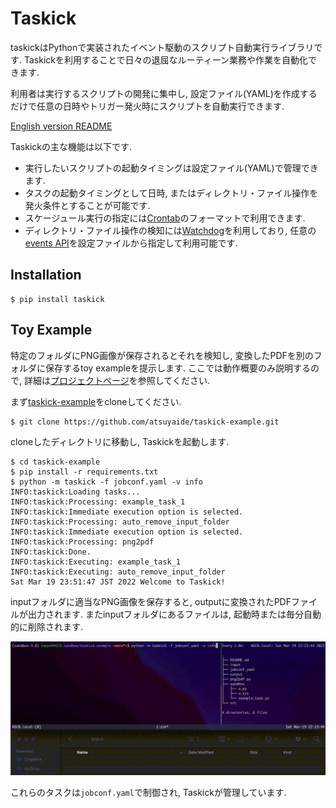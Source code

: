 # Taskick

taskickはPythonで実装されたイベント駆動のスクリプト自動実行ライブラリです.
Taskickを利用することで日々の退屈なルーティーン業務や作業を自動化できます.

利用者は実行するスクリプトの開発に集中し, 設定ファイル(YAML)を作成するだけで任意の日時やトリガー発火時にスクリプトを自動実行できます.

[English version README](./README.md)

Taskickの主な機能は以下です.

- 実行したいスクリプトの起動タイミングは設定ファイル(YAML)で管理できます.
- タスクの起動タイミングとして日時, またはディレクトリ・ファイル操作を発火条件とすることが可能です.
- スケージュール実行の指定には[Crontab](https://www.tutorialspoint.com/unix_commands/crontab.htm)のフォーマットで利用できます.
- ディレクトリ・ファイル操作の検知には[Watchdog](https://github.com/gorakhargosh/watchdog)を利用しており, 任意の[events API](https://python-watchdog.readthedocs.io/en/stable/api.html#module-watchdog.events)を設定ファイルから指定して利用可能です.

## Installation

```shell
$ pip install taskick
```

## Toy Example

特定のフォルダにPNG画像が保存されるとそれを検知し, 変換したPDFを別のフォルダに保存するtoy exampleを提示します.
ここでは動作概要のみ説明するので, 詳細は[プロジェクトページ](https://github.com/atsuyaide/taskick-example)を参照してください.

まず[taskick-example](https://github.com/atsuyaide/taskick-example)をcloneしてください.

```shell
$ git clone https://github.com/atsuyaide/taskick-example.git
```

cloneしたディレクトリに移動し, Taskickを起動します.

```shell
$ cd taskick-example
$ pip install -r requirements.txt
$ python -m taskick -f jobconf.yaml -v info
INFO:taskick:Loading tasks...
INFO:taskick:Processing: example_task_1
INFO:taskick:Immediate execution option is selected.
INFO:taskick:Processing: auto_remove_input_folder
INFO:taskick:Immediate execution option is selected.
INFO:taskick:Processing: png2pdf
INFO:taskick:Done.
INFO:taskick:Executing: example_task_1
INFO:taskick:Executing: auto_remove_input_folder
Sat Mar 19 23:51:47 JST 2022 Welcome to Taskick!
```

inputフォルダに適当なPNG画像を保存すると, outputに変換されたPDFファイルが出力されます.
またinputフォルダにあるファイルは, 起動時または毎分自動的に削除されます.

![convert png to pdf](./convert_png2pdf.gif)

これらのタスクは`jobconf.yaml`で制御され, Taskickが管理しています.
